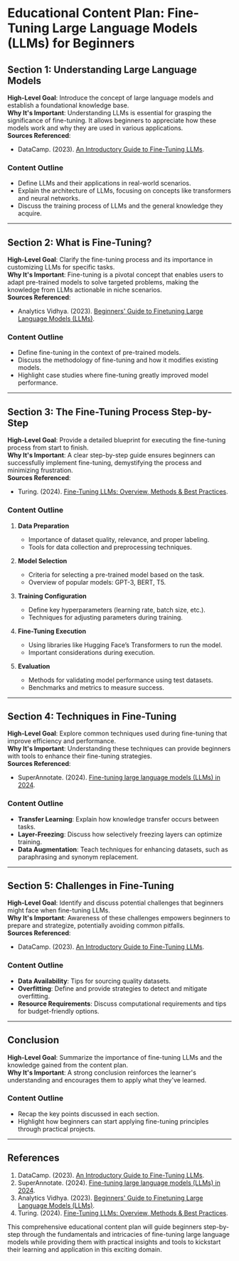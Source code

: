 # Educational Content Plan: Fine-Tuning Large Language Models (LLMs) for Beginners

## Section 1: Understanding Large Language Models
**High-Level Goal**: Introduce the concept of large language models and establish a foundational knowledge base.  
**Why It's Important**: Understanding LLMs is essential for grasping the significance of fine-tuning. It allows beginners to appreciate how these models work and why they are used in various applications.  
**Sources Referenced**: 
- DataCamp. (2023). [An Introductory Guide to Fine-Tuning LLMs](https://www.datacamp.com/tutorial/fine-tuning-large-language-models).
  
### Content Outline
- Define LLMs and their applications in real-world scenarios.
- Explain the architecture of LLMs, focusing on concepts like transformers and neural networks.
- Discuss the training process of LLMs and the general knowledge they acquire.

---

## Section 2: What is Fine-Tuning?
**High-Level Goal**: Clarify the fine-tuning process and its importance in customizing LLMs for specific tasks.  
**Why It's Important**: Fine-tuning is a pivotal concept that enables users to adapt pre-trained models to solve targeted problems, making the knowledge from LLMs actionable in niche scenarios.  
**Sources Referenced**: 
- Analytics Vidhya. (2023). [Beginners' Guide to Finetuning Large Language Models (LLMs)](https://www.analyticsvidhya.com/blog/2023/08/finetuning-large-language-models-llms/).

### Content Outline
- Define fine-tuning in the context of pre-trained models.
- Discuss the methodology of fine-tuning and how it modifies existing models.
- Highlight case studies where fine-tuning greatly improved model performance.

---

## Section 3: The Fine-Tuning Process Step-by-Step
**High-Level Goal**: Provide a detailed blueprint for executing the fine-tuning process from start to finish.  
**Why It's Important**: A clear step-by-step guide ensures beginners can successfully implement fine-tuning, demystifying the process and minimizing frustration.  
**Sources Referenced**: 
- Turing. (2024). [Fine-Tuning LLMs: Overview, Methods & Best Practices](https://www.turing.com/resources/finetuning-large-language-models).

### Content Outline
1. **Data Preparation**
   - Importance of dataset quality, relevance, and proper labeling.
   - Tools for data collection and preprocessing techniques.
  
2. **Model Selection**
   - Criteria for selecting a pre-trained model based on the task.
   - Overview of popular models: GPT-3, BERT, T5.
  
3. **Training Configuration**
   - Define key hyperparameters (learning rate, batch size, etc.).
   - Techniques for adjusting parameters during training.
  
4. **Fine-Tuning Execution**
   - Using libraries like Hugging Face’s Transformers to run the model.
   - Important considerations during execution.
  
5. **Evaluation**
   - Methods for validating model performance using test datasets.
   - Benchmarks and metrics to measure success.

---

## Section 4: Techniques in Fine-Tuning
**High-Level Goal**: Explore common techniques used during fine-tuning that improve efficiency and performance.  
**Why It's Important**: Understanding these techniques can provide beginners with tools to enhance their fine-tuning strategies.  
**Sources Referenced**: 
- SuperAnnotate. (2024). [Fine-tuning large language models (LLMs) in 2024](https://www.superannotate.com/blog/llm-fine-tuning).

### Content Outline
- **Transfer Learning**: Explain how knowledge transfer occurs between tasks.
- **Layer-Freezing**: Discuss how selectively freezing layers can optimize training.
- **Data Augmentation**: Teach techniques for enhancing datasets, such as paraphrasing and synonym replacement.

---

## Section 5: Challenges in Fine-Tuning
**High-Level Goal**: Identify and discuss potential challenges that beginners might face when fine-tuning LLMs.  
**Why It's Important**: Awareness of these challenges empowers beginners to prepare and strategize, potentially avoiding common pitfalls.  
**Sources Referenced**: 
- DataCamp. (2023). [An Introductory Guide to Fine-Tuning LLMs](https://www.datacamp.com/tutorial/fine-tuning-large-language-models).

### Content Outline
- **Data Availability**: Tips for sourcing quality datasets.
- **Overfitting**: Define and provide strategies to detect and mitigate overfitting.
- **Resource Requirements**: Discuss computational requirements and tips for budget-friendly options.

---

## Conclusion
**High-Level Goal**: Summarize the importance of fine-tuning LLMs and the knowledge gained from the content plan.  
**Why It's Important**: A strong conclusion reinforces the learner's understanding and encourages them to apply what they've learned.  

### Content Outline
- Recap the key points discussed in each section.
- Highlight how beginners can start applying fine-tuning principles through practical projects.

---

## References
1. DataCamp. (2023). [An Introductory Guide to Fine-Tuning LLMs](https://www.datacamp.com/tutorial/fine-tuning-large-language-models).
2. SuperAnnotate. (2024). [Fine-tuning large language models (LLMs) in 2024](https://www.superannotate.com/blog/llm-fine-tuning).
3. Analytics Vidhya. (2023). [Beginners' Guide to Finetuning Large Language Models (LLMs)](https://www.analyticsvidhya.com/blog/2023/08/finetuning-large-language-models-llms/).
4. Turing. (2024). [Fine-Tuning LLMs: Overview, Methods & Best Practices](https://www.turing.com/resources/finetuning-large-language-models).

This comprehensive educational content plan will guide beginners step-by-step through the fundamentals and intricacies of fine-tuning large language models while providing them with practical insights and tools to kickstart their learning and application in this exciting domain.